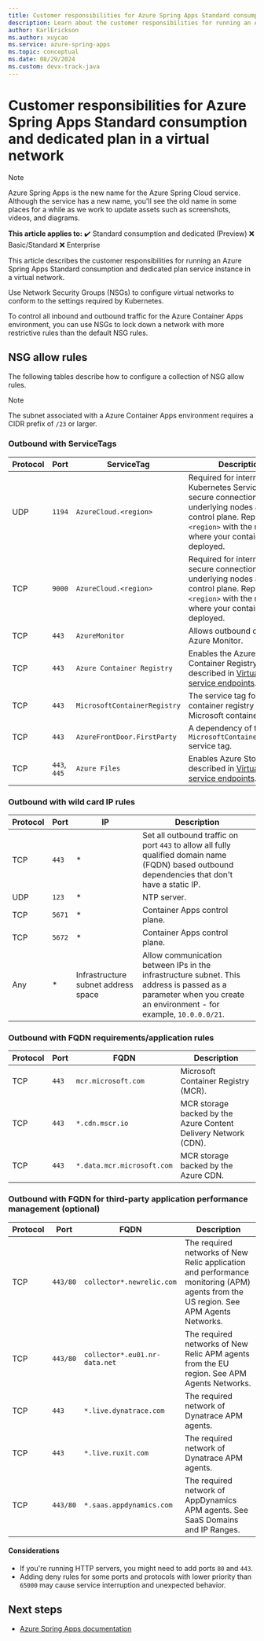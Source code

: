 ```yaml
---
title: Customer responsibilities for Azure Spring Apps Standard consumption and dedicated plan in a virtual network
description: Learn about the customer responsibilities for running an Azure Spring Apps Standard consumption and dedicated plan service instance in a virtual network.
author: KarlErickson
ms.author: xuycao
ms.service: azure-spring-apps
ms.topic: conceptual
ms.date: 08/29/2024
ms.custom: devx-track-java
---
```


# Customer responsibilities for Azure Spring Apps Standard consumption and dedicated plan in a virtual network

> [!NOTE]
> Azure Spring Apps is the new name for the Azure Spring Cloud service. Although the service has a new name, you'll see the old name in some places for a while as we work to update assets such as screenshots, videos, and diagrams.

**This article applies to:** ✔️ Standard consumption and dedicated (Preview) ❌ Basic/Standard ❌ Enterprise

This article describes the customer responsibilities for running an Azure Spring Apps Standard consumption and dedicated plan service instance in a virtual network.

Use Network Security Groups (NSGs) to configure virtual networks to conform to the settings required by Kubernetes.

To control all inbound and outbound traffic for the Azure Container Apps environment, you can use NSGs to lock down a network with more restrictive rules than the default NSG rules.

## NSG allow rules

The following tables describe how to configure a collection of NSG allow rules.

> [!NOTE]
> The subnet associated with a Azure Container Apps environment requires a CIDR prefix of `/23` or larger.

### Outbound with ServiceTags

| Protocol | Port         | ServiceTag                  | Description                                                                                                                                                                                     |
|----------|--------------|-----------------------------|-------------------------------------------------------------------------------------------------------------------------------------------------------------------------------------------------|
| UDP      | `1194`       | `AzureCloud.<region>`       | Required for internal Azure Kubernetes Service (AKS) secure connection between underlying nodes and the control plane. Replace `<region>` with the region where your container app is deployed. |
| TCP      | `9000`       | `AzureCloud.<region>`       | Required for internal AKS secure connection between underlying nodes and the control plane. Replace `<region>` with the region where your container app is deployed.                            |
| TCP      | `443`        | `AzureMonitor`              | Allows outbound calls to Azure Monitor.                                                                                                                                                         |
| TCP      | `443`        | `Azure Container Registry`  | Enables the Azure Container Registry as described in [Virtual network service endpoints](../../virtual-network/virtual-network-service-endpoints-overview.md).                                     |
| TCP      | `443`        | `MicrosoftContainerRegistry`| The service tag for container registry for Microsoft containers.                                                                                                                                |
| TCP      | `443`        | `AzureFrontDoor.FirstParty` | A dependency of the `MicrosoftContainerRegistry` service tag.                                                                                                                                   |
| TCP      | `443`, `445` | `Azure Files`               | Enables Azure Storage as described in [Virtual network service endpoints](../../virtual-network/virtual-network-service-endpoints-overview.md).                                                    |

### Outbound with wild card IP rules

| Protocol | Port   | IP                                  | Description                                                                                                                                                      |
|----------|--------|-------------------------------------|------------------------------------------------------------------------------------------------------------------------------------------------------------------|
| TCP      | `443`  | \*                                  | Set all outbound traffic on port `443` to allow all fully qualified domain name (FQDN) based outbound dependencies that don't have a static IP.                  |
| UDP      | `123`  | \*                                  | NTP server.                                                                                                                                                      |
| TCP      | `5671` | \*                                  | Container Apps control plane.                                                                                                                                    |
| TCP      | `5672` | \*                                  | Container Apps control plane.                                                                                                                                    |
| Any      | \*     | Infrastructure subnet address space | Allow communication between IPs in the infrastructure subnet. This address is passed as a parameter when you create an environment - for example, `10.0.0.0/21`. |

### Outbound with FQDN requirements/application rules

| Protocol | Port  | FQDN                       | Description                                                     |
|----------|-------|----------------------------|-----------------------------------------------------------------|
| TCP      | `443` | `mcr.microsoft.com`        | Microsoft Container Registry (MCR).                             |
| TCP      | `443` | `*.cdn.mscr.io`            | MCR storage backed by the Azure Content Delivery Network (CDN). |
| TCP      | `443` | `*.data.mcr.microsoft.com` | MCR storage backed by the Azure CDN.                            |

### Outbound with FQDN for third-party application performance management (optional)

| Protocol | Port     | FQDN                          | Description                                                                                                                         |
|----------|----------|-------------------------------|-------------------------------------------------------------------------------------------------------------------------------------|
| TCP      | `443/80` | `collector*.newrelic.com`     | The required networks of New Relic application and performance monitoring (APM) agents from the US region. See APM Agents Networks. |
| TCP      | `443/80` | `collector*.eu01.nr-data.net` | The required networks of New Relic APM agents from the EU region. See APM Agents Networks.                                          |
| TCP      | `443`    | `*.live.dynatrace.com`        | The required network of Dynatrace APM agents.                                                                                       |
| TCP      | `443`    | `*.live.ruxit.com`            | The required network of Dynatrace APM agents.                                                                                       |
| TCP      | `443/80` | `*.saas.appdynamics.com`      | The required network of AppDynamics APM agents. See SaaS Domains and IP Ranges.                                                     |

#### Considerations

- If you're running HTTP servers, you might need to add ports `80` and `443`.
- Adding deny rules for some ports and protocols with lower priority than `65000` may cause service interruption and unexpected behavior.

## Next steps

- [Azure Spring Apps documentation](./index.yml)
